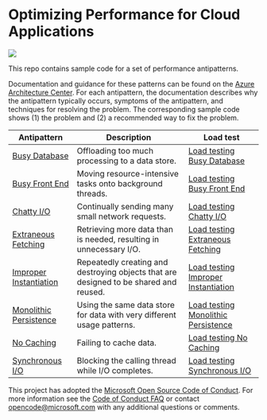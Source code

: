 # Optimizing Performance for Cloud Applications

![](pnp-logo.png)

This repo contains sample code for a set of performance antipatterns.

Documentation and guidance for these patterns can be found on the [Azure Architecture Center](https://docs.microsoft.com/azure/architecture/antipatterns/). For each antipattern, the documentation describes why the antipattern typically occurs, symptoms of the antipattern, and techniques for resolving the problem. The corresponding sample code shows (1) the problem and (2) a recommended way to fix the problem.


| Antipattern | Description | Load test |
|-------------|-------------|-----------|
| [Busy Database][BusyDatabase] | Offloading too much processing to a data store. | [Load testing Busy Database][BusyDatabase-LoadTesting] |
| [Busy Front End][BusyFrontEnd] | Moving resource-intensive tasks onto background threads. | [Load testing Busy Front End][BusyFrontEnd-LoadTesting] |
| [Chatty I/O][ChattyIO] | Continually sending many small network requests. | [Load testing Chatty I/O][ChattyIO-LoadTesting] |
| [Extraneous Fetching][ExtraneousFetching] | Retrieving more data than is needed, resulting in unnecessary I/O. | [Load testing Extraneous Fetching][ExtraneousFetching-LoadTesting] |
| [Improper Instantiation][ImproperInstantiation] | Repeatedly creating and destroying objects that are designed to be shared and reused. | [Load testing Improper Instantiation][ImproperInstantiation-LoadTesting] |
| [Monolithic Persistence][MonolithicPersistence] | Using the same data store for data with very different usage patterns. | [Load testing Monolithic Persistence][MonolithicPersistence-LoadTesting] |
| [No Caching][NoCaching] | Failing to cache data. | [Load testing No Caching][NoCaching-LoadTesting] |
| [Synchronous I/O][SynchronousIO] | Blocking the calling thread while I/O completes. | [Load testing Synchronous I/O][SynchronousIO-LoadTesting] |

[BusyDatabase]: https://docs.microsoft.com/azure/architecture/antipatterns/busy-database/
[BusyFrontEnd]: https://docs.microsoft.com/azure/architecture/antipatterns/busy-front-end/
[ChattyIO]: https://docs.microsoft.com/azure/architecture/antipatterns/chatty-io/
[ExtraneousFetching]: https://docs.microsoft.com/azure/architecture/antipatterns/extraneous-fetching/
[ImproperInstantiation]: https://docs.microsoft.com/azure/architecture/antipatterns/improper-instantiation/
[MonolithicPersistence]: https://docs.microsoft.com/azure/architecture/antipatterns/monolithic-persistence/
[NoCaching]: https://docs.microsoft.com/azure/architecture/antipatterns/no-caching/
[SynchronousIO]: https://docs.microsoft.com/azure/architecture/antipatterns/synchronous-io/

[BusyDatabase-LoadTesting]: BusyDatabase/docs/LoadTesting.md
[BusyFrontEnd-LoadTesting]: BusyFrontEnd/docs/LoadTesting.md
[ChattyIO-LoadTesting]: ChattyIO/docs/LoadTesting.md
[ExtraneousFetching-LoadTesting]: ExtraneousFetching/docs/LoadTesting.md
[ImproperInstantiation-LoadTesting]: ImproperInstantiation/docs/LoadTesting.md
[MonolithicPersistence-LoadTesting]: MonolithicPersistence/docs/LoadTesting.md
[NoCaching-LoadTesting]: NoCaching/docs/LoadTesting.md
[SynchronousIO-LoadTesting]: SynchronousIO/docs/LoadTesting.md

This project has adopted the [Microsoft Open Source Code of Conduct](https://opensource.microsoft.com/codeofconduct/). For more information see the [Code of Conduct FAQ](https://opensource.microsoft.com/codeofconduct/faq/) or contact [opencode@microsoft.com](mailto:opencode@microsoft.com) with any additional questions or comments.


